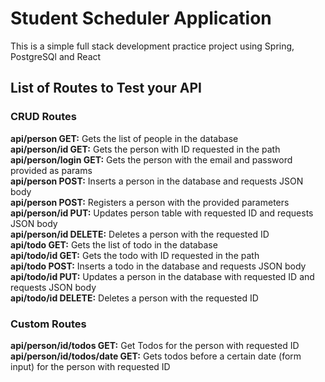 # Student Scheduler Application
This is a simple full stack development practice project using Spring, PostgreSQl and React

## List of Routes to Test your API

### CRUD Routes

**api/person GET:** Gets the list of people in the database \
**api/person/id GET:** Gets the person with ID requested in the path \
**api/person/login GET:** Gets the person with the email and password provided as params \
**api/person POST:** Inserts a person in the database and requests JSON body \
**api/person POST:** Registers a person with the provided parameters \
**api/person/id PUT:** Updates person table with requested ID and requests JSON body \
**api/person/id DELETE:** Deletes a person with the requested ID \
**api/todo GET:** Gets the list of todo in the database \
**api/todo/id GET:** Gets the todo with ID requested in the path \
**api/todo POST:** Inserts a todo in the database and requests JSON body \
**api/todo/id PUT:** Updates a person in the database with requested ID and requests JSON body \
**api/todo/id DELETE:** Deletes a person with the requested ID

### Custom Routes

**api/person/id/todos GET:** Get Todos for the person with requested ID \
**api/person/id/todos/date GET:** Gets todos before a certain date (form input) for the person with requested ID
